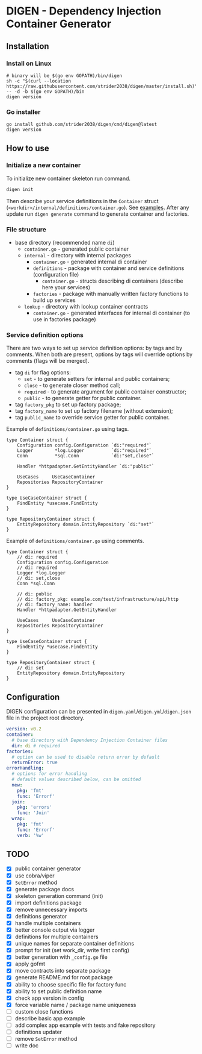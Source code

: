 # DIGEN - Dependency Injection Container Generator

## Installation

### Install on Linux

```shell
# binary will be $(go env GOPATH)/bin/digen
sh -c "$(curl --location https://raw.githubusercontent.com/strider2038/digen/master/install.sh)" -- -d -b $(go env GOPATH)/bin
digen version
```

### Go installer

```shell
go install github.com/strider2038/digen/cmd/digen@latest
digen version
```

## How to use

### Initialize a new container

To initialize new container skeleton run command.

```bash
digen init
```

Then describe your service definitions in the `Container` struct (`<workdir>/internal/definitions/container.go`). 
See [examples](./examples). 
After any update run `digen generate` command to generate container and factories.

### File structure

* base directory (recommended name `di`)
  * `container.go` - generated public container
  * `internal` - directory with internal packages
    * `container.go` - generated internal di container
    * `definitions` - package with container and service definitions (configuration file)
      * `container.go` - structs describing di containers (describe here your services)
    * `factories` - package with manually written factory functions to build up services
  * `lookup` - directory with lookup container contracts
    * `container.go` - generated interfaces for internal di container (to use in factories package)

### Service definition options

There are two ways to set up service definition options: by tags and by comments.
When both are present, options by tags will override options by comments (flags will be merged).

* tag `di` for flag options:
  * `set` - to generate setters for internal and public containers;
  * `close` - to generate closer method call;
  * `required` - to generate argument for public container constructor;
  * `public` - to generate getter for public container.
* tag `factory_pkg` to set up factory package;
* tag `factory_name` to set up factory filename (without extension);
* tag `public_name` to override service getter for public container.

Example of `definitions/container.go` using tags.

```golang
type Container struct {
    Configuration config.Configuration `di:"required"`
    Logger        *log.Logger          `di:"required"`
    Conn          *sql.Conn            `di:"set,close"`

    Handler *httpadapter.GetEntityHandler `di:"public"`

    UseCases     UseCaseContainer
    Repositories RepositoryContainer
}

type UseCaseContainer struct {
    FindEntity *usecase.FindEntity
}

type RepositoryContainer struct {
    EntityRepository domain.EntityRepository `di:"set"`
}
```

Example of `definitions/container.go` using comments.

```golang
type Container struct {
    // di: required
    Configuration config.Configuration
    // di: required
    Logger *log.Logger
    // di: set,close
    Conn *sql.Conn

    // di: public
    // di: factory_pkg: example.com/test/infrastructure/api/http
    // di: factory_name: handler
    Handler *httpadapter.GetEntityHandler

    UseCases     UseCaseContainer
    Repositories RepositoryContainer
}

type UseCaseContainer struct {
    FindEntity *usecase.FindEntity
}

type RepositoryContainer struct {
    // di: set
    EntityRepository domain.EntityRepository
}
```

## Configuration

DIGEN configuration can be presented in `digen.yaml`/`digen.yml`/`digen.json` file in the project root directory.

```yaml
version: v0.2
container:
  # base directory with Dependency Injection Container files
  dir: di # required
factories:
  # option can be used to disable return error by default
  returnError: true
errorHandling:
  # options for error handling
  # default values described below, can be omitted
  new:
    pkg: 'fmt'
    func: 'Errorf'
  join:
    pkg: 'errors'
    func: 'Join'
  wrap:
    pkg: 'fmt'
    func: 'Errorf'
    verb: '%w'
```

## TODO

* [x] public container generator
* [x] use cobra/viper
* [x] `SetError` method
* [x] generate package docs
* [x] skeleton generation command (init)
* [x] import definitions package
* [x] remove unnecessary imports
* [x] definitions generator
* [x] handle multiple containers
* [x] better console output via logger
* [x] definitions for multiple containers
* [x] unique names for separate container definitions
* [x] prompt for init (set work_dir, write first config)
* [x] better generation with `_config.go` file
* [x] apply gofmt
* [x] move contracts into separate package
* [x] generate README.md for root package
* [x] ability to choose specific file for factory func
* [x] ability to set public definition name
* [x] check app version in config
* [x] force variable name / package name uniqueness
* [ ] custom close functions
* [ ] describe basic app example
* [ ] add complex app example with tests and fake repository
* [ ] definitions updater
* [ ] remove `SetError` method
* [ ] write doc
